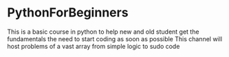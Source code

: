 # PythonForBeginners
This is a basic course in python to help new and old student get the fundamentals the need to start coding as soon as possible
This channel will host problems of a vast array from simple logic to sudo code 